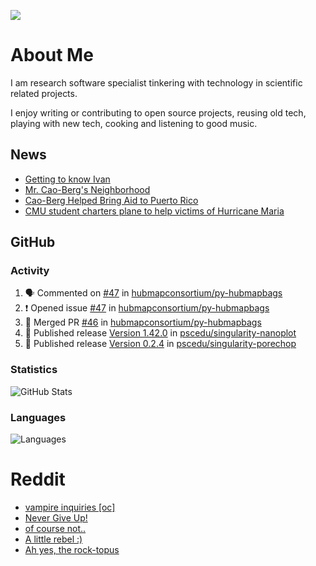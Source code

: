 ![](https://komarev.com/ghpvc/?username=icaoberg)

# About Me
I am research software specialist tinkering with technology in scientific related projects.

I enjoy writing or contributing to open source projects, reusing old tech, playing with new tech, cooking and listening to good music.

## News
* [Getting to know Ivan](https://www.psc.edu/ivan-inside-psc-spotlight-2/)
* [Mr. Cao-Berg's Neighborhood](https://www.cmu.edu/engage/about-us/news/alumni/profile-cao-berg.html)
* [Cao-Berg Helped Bring Aid to Puerto Rico](https://www.cmu.edu/piper/news/archives/2018/february/ivan-cao-berg.html)
* [CMU student charters plane to help victims of Hurricane Maria](http://thetartan.org/2017/10/30/news/puerto-rico-aid)

## GitHub
### Activity
<!--START_SECTION:activity-->
1. 🗣 Commented on [#47](https://github.com/hubmapconsortium/py-hubmapbags/issues/47#issuecomment-2067717041) in [hubmapconsortium/py-hubmapbags](https://github.com/hubmapconsortium/py-hubmapbags)
2. ❗ Opened issue [#47](https://github.com/hubmapconsortium/py-hubmapbags/issues/47) in [hubmapconsortium/py-hubmapbags](https://github.com/hubmapconsortium/py-hubmapbags)
3. 🎉 Merged PR [#46](https://github.com/hubmapconsortium/py-hubmapbags/pull/46) in [hubmapconsortium/py-hubmapbags](https://github.com/hubmapconsortium/py-hubmapbags)
4. 🚀 Published release [Version 1.42.0](https://github.com/pscedu/singularity-nanoplot/releases/tag/v1.42.0) in [pscedu/singularity-nanoplot](https://github.com/pscedu/singularity-nanoplot)
5. 🚀 Published release [Version 0.2.4](https://github.com/pscedu/singularity-porechop/releases/tag/v0.2.4) in [pscedu/singularity-porechop](https://github.com/pscedu/singularity-porechop)
<!--END_SECTION:activity-->

### Statistics
![GitHub Stats](https://github-readme-stats.vercel.app/api?username=icaoberg&count_private=true&show_icons=true)

### Languages
![Languages](https://github-readme-stats.vercel.app/api/top-langs/?username=icaoberg&show_icons=true&langs_count=10&hide=HTML,C,CSS,M)

# Reddit
<!-- BLOG-POST-LIST:START -->
- [vampire inquiries [oc]](https://www.reddit.com/r/u_icaoberg/comments/1705gy9/vampire_inquiries_oc/)
- [Never Give Up!](https://www.reddit.com/r/u_icaoberg/comments/13mcab5/never_give_up/)
- [of course not..](https://www.reddit.com/r/u_icaoberg/comments/13mc9h5/of_course_not/)
- [A little rebel :&rpar;](https://www.reddit.com/r/u_icaoberg/comments/13mc6yc/a_little_rebel/)
- [Ah yes, the rock-topus](https://www.reddit.com/r/u_icaoberg/comments/13mc4xk/ah_yes_the_rocktopus/)
<!-- BLOG-POST-LIST:END -->
